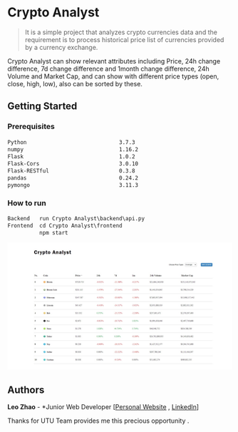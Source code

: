 # Crypto Analyst

> It is a simple project that analyzes crypto currencies data and the requirement is to process historical price list of currencies provided by a currency exchange. 

Crypto Analyst can show relevant attributes including ​Price​,​ 24h change difference​, ​7d change difference​ and 1month change difference, 24h Volume and Market Cap​, and can show with different price types (open, close, high, low), also can be sorted by these. 

## Getting Started 

### Prerequisites 

```
Python                             3.7.3
numpy                              1.16.2  
Flask                              1.0.2    
Flask-Cors                         3.0.10   
Flask-RESTful                      0.3.8    
pandas                             0.24.2   
pymongo                            3.11.3   
```

### How to run

```
Backend   run Crypto Analyst\backend\api.py
Frontend  cd Crypto Analyst\frontend  
          npm start   
```
![image](https://github.com/Leooook/Leooook-Crypto-Analyst-/blob/main/show_pic/show.jpg)

## Authors 
**Leo Zhao** - *Junior Web Developer [[Personal Website](https://leo-zhao-resume.netlify.app/) , [LinkedIn](www.linkedin.com/in/bohanzhao/)]



Thanks for UTU Team provides me this precious opportunity .
